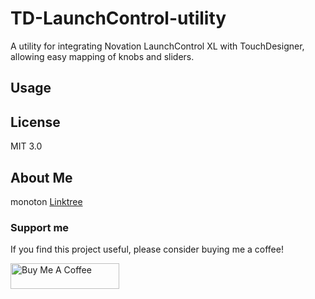 # TD-LaunchControl-utility
A utility for integrating Novation LaunchControl XL with TouchDesigner, allowing easy mapping of knobs and sliders.

## Usage

## License
MIT 3.0

## About Me
monoton
[Linktree](https://linktr.ee/monoton)

### Support me
If you find this project useful, please consider buying me a coffee!

<a href="https://www.buymeacoffee.com/monoton" target="_blank"><img src="https://cdn.buymeacoffee.com/buttons/default-orange.png" alt="Buy Me A Coffee" height="41" width="174"></a>
